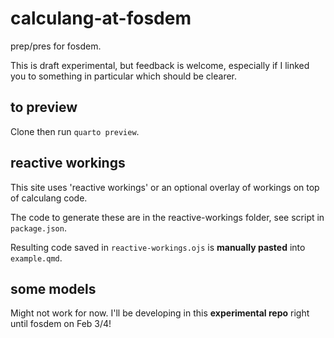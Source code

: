 # calculang-at-fosdem
prep/pres for fosdem.

This is draft experimental, but feedback is welcome, especially if I linked you to something in particular which should be clearer.

## to preview

Clone then run `quarto preview`.

## reactive workings

This site uses 'reactive workings' or an optional overlay of workings on top of calculang code.

The code to generate these are in the reactive-workings folder, see script in `package.json`.

Resulting code saved in `reactive-workings.ojs` is **manually pasted** into `example.qmd`.

## some models

Might not work for now. I'll be developing in this **experimental repo** right until fosdem on Feb 3/4!
